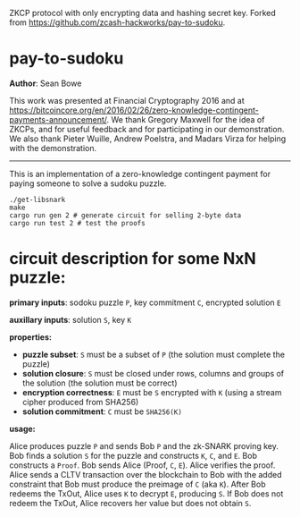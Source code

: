ZKCP protocol with only encrypting data and hashing secret key. Forked from https://github.com/zcash-hackworks/pay-to-sudoku.

# pay-to-sudoku

**Author**: Sean Bowe

This work was presented at Financial Cryptography 2016 and at <https://bitcoincore.org/en/2016/02/26/zero-knowledge-contingent-payments-announcement/>.
We thank Gregory Maxwell for the idea of ZKCPs, and for useful feedback and for participating in our demonstration. We also thank Pieter Wuille, Andrew Poelstra, and Madars Virza for helping with the demonstration.

---------------------------

This is an implementation of a zero-knowledge contingent 
payment for paying someone to solve a sudoku puzzle.

```
./get-libsnark
make
cargo run gen 2 # generate circuit for selling 2-byte data
cargo run test 2 # test the proofs
```

# circuit description for some NxN puzzle:

**primary inputs**: sodoku puzzle `P`, key commitment `C`, encrypted solution `E`

**auxillary inputs**: solution `S`, key `K`

**properties:**

* **puzzle subset**: `S` must be a subset of `P` (the solution must complete the puzzle)
* **solution closure**: `S` must be closed under rows, columns and groups of the solution (the solution must be correct)
* **encryption correctness**: `E` must be `S` encrypted with `K` (using a stream cipher produced from SHA256)
* **solution commitment**: `C` must be `SHA256(K)`

**usage:**

Alice produces puzzle `P` and sends Bob `P` and the zk-SNARK proving key. Bob finds a solution `S` for the puzzle
and constructs `K`, `C`, and `E`. Bob constructs a `Proof`. Bob sends Alice (Proof, `C`, `E`). Alice verifies the
proof. Alice sends a CLTV transaction over the blockchain to Bob with the added constraint that Bob must produce
the preimage of `C` (aka `K`). After Bob redeems the TxOut, Alice uses `K` to decrypt `E`, producing `S`. If Bob
does not redeem the TxOut, Alice recovers her value but does not obtain `S`.
